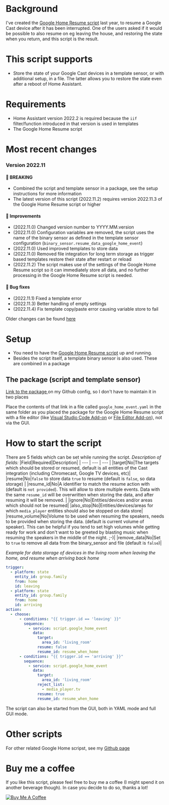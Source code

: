 # Background
I've created the [Google Home Resume script](https://community.home-assistant.io/t/script-to-resume-google-cast-devices-after-they-have-been-interrupted-by-any-action/383896) last year, to resume a Google Cast device after it has been interrupted. One of the users asked if it would be possible to also resume on eg leaving the house, and restoring the state when you return, and this script is the result.

# This script supports
* Store the state of your Google Cast devices in a template sensor, or with additional setup, in a file. The latter allows you to restore the state even after a reboot of Home Assistant.

# Requirements
* Home Assistant version 2022.2 is required because the `iif` filter/function introduced in that version is used in templates
* The Google Home Resume script

# Most recent changes
### Version 2022.11
#### 🔴 BREAKING
* Combined the script and template sensor in a package, see the setup instructions for more information
* The latest version of this script (2022.11.2) requires version 2022.11.3 of the Google Home Resume script or higher
#### 🌟 Improvements
* (2022.11.0) Changed version number to YYYY.MM.version
* (2022.11.0) Configuration variables are removed, the script uses the name of the binary sensor as defined in the template sensor configuration (`binary_sensor.resume_data_google_home_event`)
* (2022.11.0) Used improved templates to store data
* (2022.11.0) Removed file integration for long term storage as trigger based templates restore their state after restart or reload
* (2022.11.2) The script makes use of the settings of the Google Home Resume script so it can immediately store all data, and no further processing in the Google Home Resume script is needed.
#### 🐛 Bug fixes
* (2022.11.1) Fixed a template error
* (2022.11.3) Better handling of empty settings
* (2022.11.4) Fix template copy/paste error causing variable store to fail

Older changes can be found [here](https://github.com/TheFes/HA-configuration/blob/main/include/integrations/packages/google_cast/docs/changelog_google_home_event.md)

# Setup
* You need to have the [Google Home Resume script](https://community.home-assistant.io/t/script-to-resume-google-cast-devices-after-they-have-been-interrupted-by-any-action/383896) up and running.
* Besides the script itself, a template binary sensor is also used. These are combined in a package

## The package (script and template sensor)
[Link to the package ](https://github.com/TheFes/HA-configuration/blob/main/include/integrations/packages/google_cast/google_home_event.yaml) on my Github config, so I don't have to maintain it in two places

Place the contents of that link in a file called `google_home_event.yaml` in the same folder as you placed the package for the Google Home Resume script with a file editor (like [Visual Studio Code Add-on](https://my.home-assistant.io/redirect/supervisor_addon/?addon=a0d7b954_vscode) or [File Editor Add-on](https://my.home-assistant.io/redirect/supervisor_addon/?addon=core_configurator)), not via the GUI. 

# How to start the script
There are 5 fields which can be set while running the script.
*Description of fields:*
|Field|Required|Description|
| --- | --- | --- | 
|target|No|The targets which should be stored or resumed, default is all entities of the Cast integration (including Chromecast, Google TV devices, etc)|
|resume|No|`false` to store data `true` to resume (default is `false`, so data storage) |
|resume_id|No|A identifier to match the resume action with (default is `not provided`). This will allow to store multiple events. Data with the same `resume_id` will be overwritten when storing the data, and after resuming it will be removed. |
|ignore|No|Entities/devices and/or areas which should not be resumed|
|also_stop|No|Entities/devices/areas for which `media_player` entities should also be stopped on data store|
|resume_volume|No|Volume to be used when resuming the speakers, needs to be provided when storing the data. (default is current volume of speaker). This can be helpful if you tend to set high volumes while getting ready for work and don't want to be greeted by blasting music when resuming the speakers in the middle of the night. ;-)|
|remove_data|No|Set to `true` to remove all data from the binary_sensor and file (default is `false`)|

*Example for data storage of devices in the living room when leaving the home, and resume when arriving back home*
```yaml
trigger:
  - platform: state
    entity_id: group.family
    from: home
    id: leaving
  - platform: state
    entity_id: group.family
    from: home
    id: arriving
action:
  - choose:
      - conditions: "{{ trigger.id == 'leaving' }}"
        sequence:
          - service: script.google_home_event
            data:
              target:
                area_id: 'living_room'
              resume: false
              resume_id: resume_when_home
      - conditions: "{{ trigger.id == 'arriving' }}"
        sequence:
          - service: script.google_home_event
            data:
              target:
                area_id: 'living_room'
              reject_list:
                - media_player.tv
              resume: true
              resume_id: resume_when_home
```

The script can also be started from the GUI, both in YAML mode and full GUI mode.

# Other scripts
For other related Google Home scripst, see my [Github page](https://github.com/TheFes/HA-configuration/tree/main/include/script/00_general/google_cast)

# Buy me a coffee
If you like this script, please feel free to buy me a coffee (I might spend it on another beverage though).
In case you decide to do so, thanks a lot!

<a href="https://www.buymeacoffee.com/thefes" target="_blank">![Buy Me A Coffee](https://www.buymeacoffee.com/assets/img/custom_images/orange_img.png)</a>
